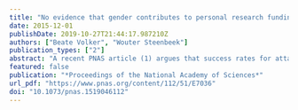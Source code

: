 ```yaml
---
title: "No evidence that gender contributes to personal research funding success in The Netherlands: A reaction to van der Lee and Ellemers"
date: 2015-12-01
publishDate: 2019-10-27T21:44:17.987210Z
authors: ["Beate Volker", "Wouter Steenbeek"]
publication_types: ["2"]
abstract: "A recent PNAS article (1) argues that success rates for attaining research grants are gender-biased. However, the overall gender effect borders on statistical significance, despite the large sample. Moreover, their conclusion could be a prime example of Simpson’s paradox (2, 3); if a higher percentage of women apply for grants in more competitive scientific disciplines (i.e., with low application success rates for both men and women), then an analysis across all disciplines could incorrectly show “evidence” of gender inequality. Indeed, the social sciences …   [↵][1]1To whom correspondence should be addressed. Email: b.volkeratuva.nl.  [1]: #xref-corresp-1-1"
featured: false
publication: "*Proceedings of the National Academy of Sciences*"
url_pdf: "https://www.pnas.org/content/112/51/E7036"
doi: "10.1073/pnas.1519046112"
---
```


